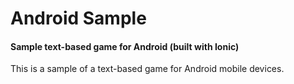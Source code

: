 # Android Sample
#### Sample text-based game for Android (built with Ionic)

This is a sample of a text-based game for Android mobile devices.
